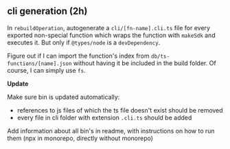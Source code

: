 ## cli generation (2h)

In `rebuildOperation`, autogenerate a `cli/[fn-name].cli.ts` file for every exported non-special function which wraps the function with `makeSdk` and executes it. But only if `@types/node` is a `devDependency`.

Figure out if I can import the function's index from `db/ts-functions/[name].json` without having it be included in the build folder. Of course, I can simply use `fs`.

**Update**

Make sure bin is updated automatically:

- references to js files of which the ts file doesn't exist should be removed
- every file in cli folder with extension `.cli.ts` should be added

Add information about all bin's in readme, with instructions on how to run them (npx in monorepo, directly without monorepo)
